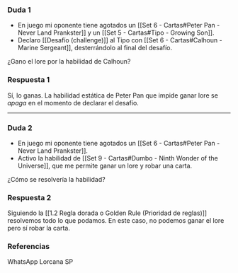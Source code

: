 ### Duda 1
- En juego mi oponente tiene agotados un [[Set 6 - Cartas#Peter Pan - Never Land Prankster]] y un [[Set 5 - Cartas#Tipo - Growing Son]].
- Declaro [[Desafío (challenge)]] al Tipo con [[Set 6 - Cartas#Calhoun - Marine Sergeant]], desterrándolo al final del desafío.

¿Gano el lore por la habilidad de Calhoun?

### Respuesta 1
Sí, lo ganas. La habilidad estática de Peter Pan que impide ganar lore se _apaga_ en el momento de declarar el desafío.

---
### Duda 2
- En juego mi oponente tiene agotados un [[Set 6 - Cartas#Peter Pan - Never Land Prankster]].
- Activo la habilidad de [[Set 9 - Cartas#Dumbo - Ninth Wonder of the Universe]], que me permite ganar un lore y robar una carta.

¿Cómo se resolvería la habilidad?
### Respuesta 2
Siguiendo la [[1.2 Regla dorada o Golden Rule (Prioridad de reglas)]] resolvemos todo lo que podamos. En este caso, no podemos ganar el lore pero sí robar la carta.

### Referencias
WhatsApp Lorcana SP

